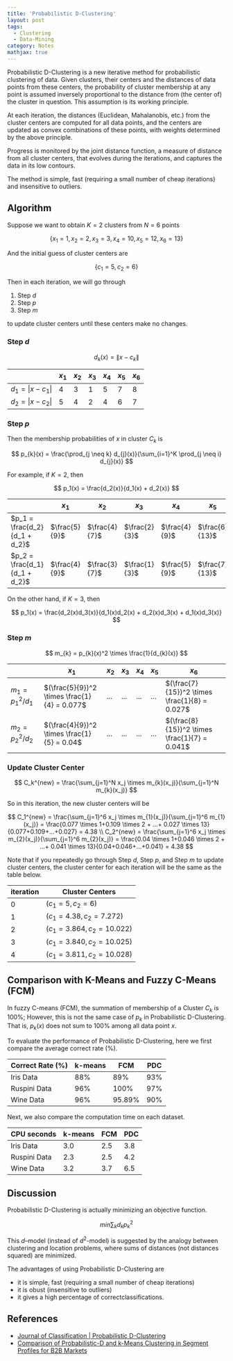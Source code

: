 ```yaml
---
title: 'Probabilistic D-Clustering'
layout: post
tags:
  - Clustering
  - Data-Mining
category: Notes
mathjax: true
---
```


Probabilistic D-Clustering is a new iterative method for probabilistic clustering of data.   Given clusters, their centers and the distances of data points from these centers, the probability of cluster membership at any point is assumed inversely proportional to the distance from (the center of) the cluster in question. This assumption is its working principle.

At each iteration, the distances (Euclidean, Mahalanobis, etc.) from the cluster centers are computed for all data points, and the centers are updated as convex combinations of these points, with weights determined by the above principle. 

Progress is monitored by the joint distance function, a measure of distance from all cluster centers, that evolves during the iterations, and captures the data in its low contours.

The method is simple, fast (requiring a small number of cheap iterations) and insensitive to outliers.


<!--more-->

## Algorithm

Suppose we want to obtain $K =2$ clusters from $N=6$ points

$$
\{x_1 = 1, x_2 = 2, x_3 = 3, x_4 = 10, x_5 = 12, x_6 = 13\}
$$

And the initial guess of cluster centers are

$$
\{c_1 = 5, c_2 = 6\}
$$

Then in each iteration, we will go through

1. Step $d$
2. Step $p$
3. Step $m$

to update cluster centers until these centers make no changes.


### Step $d$

$$
d_{k}(x) =  \|x - c_k\|
$$

|  | $x_1$ | $x_2$ | $x_3$ | $x_4$ | $x_5$ | $x_6$ |
| - | - | - | - | - | - | - |
| $d_1 = \|x - c_1\|$ | 4 | 3 | 1| 5 | 7 | 8 |
| $d_2 = \|x - c_2\|$ | 5 | 4 | 2 | 4 | 6 | 7 |


### Step $p$

Then the membership probabilities of $x$ in cluster $C_k$ is

$$
p_{k}(x) = \frac{\prod_{j \neq k} d_{j}(x)}{\sum_{i=1}^K \prod_{j \neq i} d_{j}(x)}
$$

For example, if $K = 2$, then

$$
p_1(x) = \frac{d_2(x)}{d_1(x) + d_2(x)}
$$

|  | $x_1$ | $x_2$ | $x_3$ | $x_4$ | $x_5$ | $x_6$ |
| - | - | - | - | - | - | - |
| $p_1 = \frac{d_2}{d_1 + d_2}$ | $\frac{5}{9}$ | $\frac{4}{7}$ | $\frac{2}{3}$ | $\frac{4}{9}$ | $\frac{6}{13}$ | $\frac{7}{15}$ |
| $p_2 = \frac{d_1}{d_1 + d_2}$ | $\frac{4}{9}$ | $\frac{3}{7}$ | $\frac{1}{3}$ | $\frac{5}{9}$ | $\frac{7}{13}$ | $\frac{8}{15}$ |


On the other hand, if $K = 3$, then

$$
p_1(x) = \frac{d_2(x)d_3(x)}{d_1(x)d_2(x) + d_2(x)d_3(x) + d_1(x)d_3(x)}
$$

### Step $m$

$$
m_{k} = p_{k}(x)^2 \times \frac{1}{d_{k}(x)}
$$

|  | $x_1$ | $x_2$ | $x_3$ | $x_4$ | $x_5$ | $x_6$ |
| - | - | - | - | - | - | - |
| $m_1 = p_1^2 / d_1$ | $(\frac{5}{9})^2 \times \frac{1}{4} = 0.077$ | ... | ... | ... | ... | $(\frac{7}{15})^2 \times \frac{1}{8} = 0.027$ |
| $m_2 = p_2^2 / d_2$ | $(\frac{4}{9})^2 \times \frac{1}{5} = 0.04$ | ... | ... | ... | ... | $(\frac{8}{15})^2 \times \frac{1}{7} = 0.041$ |

### Update Cluster Center

$$
C_k^{new} = \frac{\sum_{j=1}^N x_j \times m_{k}(x_j)}{\sum_{j=1}^N m_{k}(x_j)}
$$

So in this iteration, the new cluster centers will be

$$
C_1^{new} = \frac{\sum_{j=1}^6 x_j \times  m_{1}(x_j)}{\sum_{j=1}^6 m_{1}(x_j)} = \frac{0.077 \times 1+0.109 \times 2 + ...+ 0.027 \times 13}{0.077+0.109+...+0.027} = 4.38
\\
C_2^{new} = \frac{\sum_{j=1}^6 x_j \times  m_{2}(x_j)}{\sum_{j=1}^6 m_{2}(x_j)} = \frac{0.04 \times 1+0.046 \times 2 + ...+ 0.041 \times 13}{0.04+0.046+...+0.041} = 4.38
$$

Note that if you repeatedly go through Step $d$, Step $p$, and Step $m$ to update cluster centers, the cluster center for each iteration will be the same as the table below.

| iteration | Cluster Centers |
| - | - | 
| 0 | $(c_1 = 5, c_2 = 6)$ |
| 1 | $(c_1 = 4.38, c_2 = 7.272)$ |
| 2 | $(c_1 = 3.864, c_2 = 10.022)$ |
| 3 | $(c_1 = 3.840, c_2 = 10.025)$ |
| 4 | $(c_1 = 3.811, c_2 = 10.028)$ |

## Comparison with K-Means and Fuzzy C-Means (FCM)

In fuzzy C-means (FCM), the summation of membership of a Cluster $C_k$ is 100%;   However, this is not the same case of $p_k$ in Probabilistic D-Clustering.   That is, $p_k(x)$ does not sum to 100% among all data point $x$.

To evaluate the performance of Probabilistic D-Clustering, here we first compare the average correct rate (%).

| Correct Rate (%) | k-means |  FCM | PDC |
| - | - | - | - |
| Iris Data | 88% | 89% | 93% |
| Ruspini Data | 96% | 100% | 97% |
| Wine Data | 96% | 95.89% | 90% |

Next, we also compare the computation time on each dataset.

| CPU seconds | k-means |  FCM | PDC |
| - | - | - | - |
| Iris Data | 3.0 | 2.5 | 3.8 |
| Ruspini Data | 2.3 | 2.5 | 4.2 |
| Wine Data | 3.2 | 3.7 | 6.5 |


## Discussion


Probabilistic D-Clustering is actually minimizing an objective function.

$$
min \sum_k d_k p_k^2
$$

This $d$–model (instead of $d^2$-model) is suggested by the analogy between clustering and location problems, where sums of distances (not distances squared) are minimized.

The advantages of using Probabilistic D-Clustering are

- it is simple, fast (requiring a small number of cheap iterations)
- it is obust (insensitive to outliers)
- it gives a high percentage of correctclassifications.


## References

- [Journal of Classification | Probabilistic D-Clustering](https://link.springer.com/article/10.1007/s00357-008-9002-z)
- [Comparison of Probabilistic-D and k-Means Clustering in Segment Profiles for B2B Markets](http://support.sas.com/resources/papers/proceedings11/193-2011.pdf)